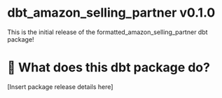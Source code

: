 # dbt_amazon_selling_partner v0.1.0
This is the initial release of the formatted_amazon_selling_partner dbt package!

# 📣 What does this dbt package do?

[Insert package release details here]
